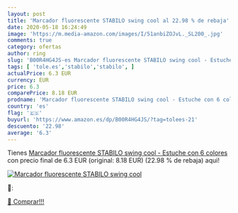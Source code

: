 ```yaml
---
layout: post
title: 'Marcador fluorescente STABILO swing cool al 22.98 % de rebaja'
date: 2020-05-18 16:24:49
image: 'https://m.media-amazon.com/images/I/51anbiZOJvL._SL200_.jpg'
comments: true
category: ofertas
author: ring
slug: 'B00R4HG4JS-es Marcador fluorescente STABILO swing cool - Estuche con 6...'
tags: [ 'tole.es','stabilo','stabilo', ]
actualPrice: 6.3 EUR
currency: EUR
price: 6.3
comparePrice: 8.18 EUR
prodname: 'Marcador fluorescente STABILO swing cool - Estuche con 6 colores'
country: 'es'
flag: '🇪🇸'
buyurl: 'https://www.amazon.es/dp/B00R4HG4JS/?tag=tolees-21'
descuento: '22.98'
average: '6.3'
---
```


Tienes [Marcador fluorescente STABILO swing cool - Estuche con 6 colores](https://www.amazon.es/dp/B00R4HG4JS/?tag=tolees-21) con precio final de  6.3 EUR (original: 8.18 EUR) (22.98 %  de rebaja) aqui!

[![Marcador fluorescente STABILO swing cool](https://m.media-amazon.com/images/I/51anbiZOJvL._SL200_.jpg)](https://www.amazon.es/dp/B00R4HG4JS/?tag=tolees-21)

🔎:


[🛒 Comprar!!!](https://www.amazon.es/dp/B00R4HG4JS/?tag=tolees-21)
